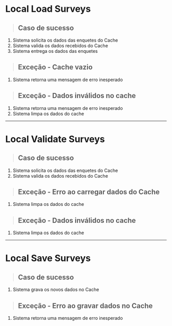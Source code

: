# Local Load Surveys

> ## Caso de sucesso
1. Sistema solicita os dados das enquetes do Cache
2. Sistema valida os dados recebidos do Cache
3. Sistema entrega os dados das enquetes

> ## Exceção - Cache vazio
1. Sistema retorna uma mensagem de erro inesperado

> ## Exceção - Dados inválidos no cache
1. Sistema retorna uma mensagem de erro inesperado
2. Sistema limpa os dados do cache

---

# Local Validate Surveys

> ## Caso de sucesso
1. Sistema solicita os dados das enquetes do Cache
2. Sistema valida os dados recebidos do Cache

> ## Exceção - Erro ao carregar dados do Cache
1. Sistema limpa os dados do cache

> ## Exceção - Dados inválidos no cache
1. Sistema limpa os dados do cache

---

# Local Save Surveys

> ## Caso de sucesso
1. Sistema grava os novos dados no Cache

> ## Exceção - Erro ao gravar dados no Cache
1. Sistema retorna uma mensagem de erro inesperado